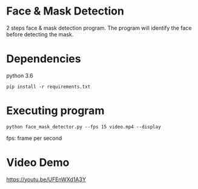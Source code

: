 
Face & Mask Detection
========================
2 steps face & mask detection program. The program will identify the face before detecting the mask.


Dependencies
========================
python 3.6

```
pip install -r requirements.txt
```

Executing program
========================
```
python face_mask_detector.py --fps 15 video.mp4 --display
```

fps: frame per second

Video Demo
========================
https://youtu.be/UFEnWXd1A3Y

